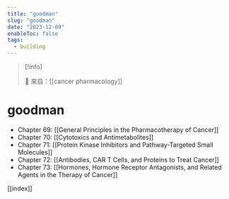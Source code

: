 ```yaml
---
title: "goodman"
slug: "goodman"
date: "2023-12-09"
enableToc: false
tags:
  - building
---
```


> [!info]
>
> 🌱 來自：[[cancer pharmacology]]

# goodman

- Chapter 69: [[General Principles in the Pharmacotherapy of Cancer]]
- Chapter 70: [[Cytotoxics and Antimetabolites]]
- Chapter 71: [[Protein Kinase Inhibitors and Pathway-Targeted Small Molecules]]
- Chapter 72: [[Antibodies, CAR T Cells, and Proteins to Treat Cancer]]
- Chapter 73: [[Hormones, Hormone Receptor Antagonists, and Related Agents in the Therapy of Cancer]]

[[index]]
